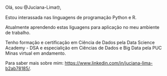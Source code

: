 Olá, sou @Juciana-Lima🤓,

Estou interassada nas linguagens de programação  Python e R.

Atualmente aprendendo estas liguagens para aplicação no meu ambiente de trabalho.

Tenho formação e certificação em Ciência de Dados pela Data Science Academy - DSA e especialição em Ciências de Dados e Big Data pela PUC Minas virtual em andamento.

Para saber mais sobre mim: https://www.linkedin.com/in/juciana-lima-b2ab78185/.



